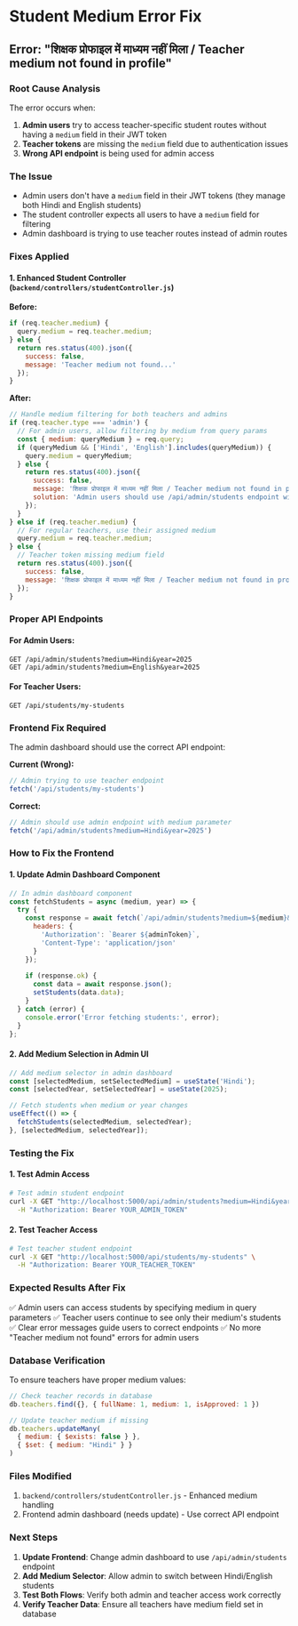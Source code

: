 # Student Medium Error Fix

## Error: "शिक्षक प्रोफाइल में माध्यम नहीं मिला / Teacher medium not found in profile"

### Root Cause Analysis
The error occurs when:
1. **Admin users** try to access teacher-specific student routes without having a `medium` field in their JWT token
2. **Teacher tokens** are missing the `medium` field due to authentication issues
3. **Wrong API endpoint** is being used for admin access

### The Issue
- Admin users don't have a `medium` field in their JWT tokens (they manage both Hindi and English students)
- The student controller expects all users to have a `medium` field for filtering
- Admin dashboard is trying to use teacher routes instead of admin routes

### Fixes Applied

#### 1. Enhanced Student Controller (`backend/controllers/studentController.js`)
**Before:**
```javascript
if (req.teacher.medium) {
  query.medium = req.teacher.medium;
} else {
  return res.status(400).json({
    success: false,
    message: 'Teacher medium not found...'
  });
}
```

**After:**
```javascript
// Handle medium filtering for both teachers and admins
if (req.teacher.type === 'admin') {
  // For admin users, allow filtering by medium from query params
  const { medium: queryMedium } = req.query;
  if (queryMedium && ['Hindi', 'English'].includes(queryMedium)) {
    query.medium = queryMedium;
  } else {
    return res.status(400).json({
      success: false,
      message: 'शिक्षक प्रोफाइल में माध्यम नहीं मिला / Teacher medium not found in profile',
      solution: 'Admin users should use /api/admin/students endpoint with medium parameter'
    });
  }
} else if (req.teacher.medium) {
  // For regular teachers, use their assigned medium
  query.medium = req.teacher.medium;
} else {
  // Teacher token missing medium field
  return res.status(400).json({
    success: false,
    message: 'शिक्षक प्रोफाइल में माध्यम नहीं मिला / Teacher medium not found in profile'
  });
}
```

### Proper API Endpoints

#### For Admin Users:
```
GET /api/admin/students?medium=Hindi&year=2025
GET /api/admin/students?medium=English&year=2025
```

#### For Teacher Users:
```
GET /api/students/my-students
```

### Frontend Fix Required
The admin dashboard should use the correct API endpoint:

**Current (Wrong):**
```javascript
// Admin trying to use teacher endpoint
fetch('/api/students/my-students')
```

**Correct:**
```javascript
// Admin should use admin endpoint with medium parameter
fetch('/api/admin/students?medium=Hindi&year=2025')
```

### How to Fix the Frontend

#### 1. Update Admin Dashboard Component
```javascript
// In admin dashboard component
const fetchStudents = async (medium, year) => {
  try {
    const response = await fetch(`/api/admin/students?medium=${medium}&year=${year}`, {
      headers: {
        'Authorization': `Bearer ${adminToken}`,
        'Content-Type': 'application/json'
      }
    });
    
    if (response.ok) {
      const data = await response.json();
      setStudents(data.data);
    }
  } catch (error) {
    console.error('Error fetching students:', error);
  }
};
```

#### 2. Add Medium Selection in Admin UI
```javascript
// Add medium selector in admin dashboard
const [selectedMedium, setSelectedMedium] = useState('Hindi');
const [selectedYear, setSelectedYear] = useState(2025);

// Fetch students when medium or year changes
useEffect(() => {
  fetchStudents(selectedMedium, selectedYear);
}, [selectedMedium, selectedYear]);
```

### Testing the Fix

#### 1. Test Admin Access
```bash
# Test admin student endpoint
curl -X GET "http://localhost:5000/api/admin/students?medium=Hindi&year=2025" \
  -H "Authorization: Bearer YOUR_ADMIN_TOKEN"
```

#### 2. Test Teacher Access
```bash
# Test teacher student endpoint
curl -X GET "http://localhost:5000/api/students/my-students" \
  -H "Authorization: Bearer YOUR_TEACHER_TOKEN"
```

### Expected Results After Fix
✅ Admin users can access students by specifying medium in query parameters
✅ Teacher users continue to see only their medium's students
✅ Clear error messages guide users to correct endpoints
✅ No more "Teacher medium not found" errors for admin users

### Database Verification
To ensure teachers have proper medium values:

```javascript
// Check teacher records in database
db.teachers.find({}, { fullName: 1, medium: 1, isApproved: 1 })

// Update teacher medium if missing
db.teachers.updateMany(
  { medium: { $exists: false } },
  { $set: { medium: "Hindi" } }
)
```

### Files Modified
1. `backend/controllers/studentController.js` - Enhanced medium handling
2. Frontend admin dashboard (needs update) - Use correct API endpoint

### Next Steps
1. **Update Frontend**: Change admin dashboard to use `/api/admin/students` endpoint
2. **Add Medium Selector**: Allow admin to switch between Hindi/English students
3. **Test Both Flows**: Verify both admin and teacher access work correctly
4. **Verify Teacher Data**: Ensure all teachers have medium field set in database